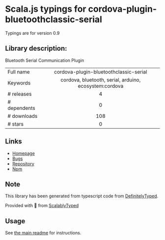 
# Scala.js typings for cordova-plugin-bluetoothclassic-serial

Typings are for version 0.9

## Library description:
Bluetooth Serial Communication Plugin

|                    |                 |
| ------------------ | :-------------: |
| Full name          | cordova-plugin-bluetoothclassic-serial |
| Keywords           | cordova, bluetooth, serial, arduino, ecosystem:cordova |
| # releases         | 4 |
| # dependents       | 0 |
| # downloads        | 108 |
| # stars            | 0 |

## Links
- [Homepage](https://github.com/mylertitchell/BluetoothClassicSerial#readme)
- [Bugs](https://github.com/mylertitchell/BluetoothClassicSerial/issues)
- [Repository](https://github.com/mylertitchell/BluetoothClassicSerial)
- [Npm](https://www.npmjs.com/package/cordova-plugin-bluetoothclassic-serial)
    


## Note
This library has been generated from typescript code from [DefinitelyTyped](https://definitelytyped.org).

Provided with :purple_heart: from [ScalablyTyped](https://github.com/oyvindberg/ScalablyTyped)

## Usage
See [the main readme](../../readme.md) for instructions.


